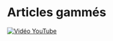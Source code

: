 # Articles gammés

[![Vidéo YouTube](http://img.youtube.com/vi/OBKswKxmjm0/0.jpg)](https://www.youtube.com/embed/OBKswKxmjm0)

